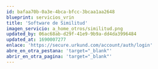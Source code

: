 ```yaml
---
id: bafaa70b-0a3e-4bca-bfcc-3bcaa1aa2648
blueprint: servicios_vrin
title: 'Software de Similitud'
imagen_servicio: a_home_otros/similitud.png
updated_by: 06ac68ab-d29f-41e9-9b9a-dd4da3996484
updated_at: 1690007277
enlace: 'https://secure.urkund.com/account/auth/login'
abre_en_otra_pestana: 'target="_blank"'
abrir_en_otra_pagina: 'target="_blank"'
---
```

